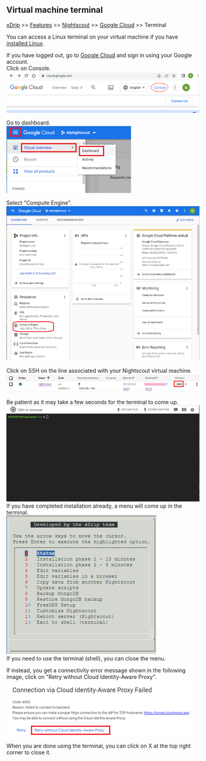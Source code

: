 ## Virtual machine terminal
[xDrip](../../README.md) >> [Features](../Features_page) >> [Nightscout](../Nightscout_page) >> [Google Cloud](./GoogleCloud) >> Terminal  
  
You can access a Linux terminal on your virtual machine if you have [installed Linux](./NS_Install).  
  
If you have logged out, go to [Google Cloud](https://cloud.google.com/) and sign in using your Google account.  
Click on Console.  
![](./images/Console.png)  
  
Go to dashboard.  
![](./images/Dashboard.png)    
  
Select "Compute Engine".  
![](./images/Dash.png)    
  
Click on SSH on the line associated with your Nightscout virtual machine.  
![](./images/SSH.png)  
  
Be patient as it may take a few seconds for the terminal to come up.  
![](./images/TerminalBlank.png)  
If you have completed installation already, a menu will come up in the terminal.  
![](./images/Menu.png)  
If you need to use the terminal (shell), you can close the menu.  
  
If instead, you get a connectivity error message shown in the following image, click on "Retry without Cloud Identity-Aware Proxy".  
![](./images/IdentityAware.png)  
  
When you are done using the terminal, you can click on X at the top right corner to close it.  
  
